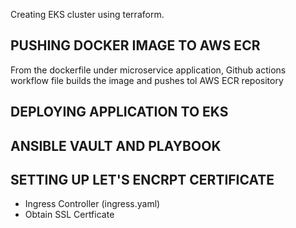 Creating EKS cluster using terraform.

## PUSHING DOCKER IMAGE TO AWS ECR
From the dockerfile under microservice application, Github actions workflow file builds the image and pushes tol AWS ECR repository

## DEPLOYING APPLICATION TO EKS

## ANSIBLE VAULT AND PLAYBOOK

## SETTING UP LET'S ENCRPT CERTIFICATE
- Ingress Controller (ingress.yaml)
- Obtain SSL Certficate
